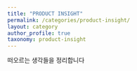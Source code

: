 ```yaml
---
title: "PRODUCT INSIGHT"
permalink: /categories/product-insight/
layout: category
author_profile: true
taxonomy: product-insight
---
```


떠오르는 생각들을 정리합니다
